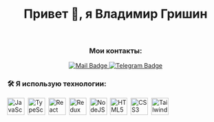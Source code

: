 <div id="header" align="center">
  <h1>Привет 👋, я Владимир Гришин</h1>
</div>

&nbsp;


<div id="badges" align="center">
  <h3>Мои контакты:</h3>
  <a href="https://t.me/agilerin">
    <img alt="Mail Badge" src="https://img.shields.io/badge/mail-logo?style=for-the-badge&logo=maildotru&logoColor=%23FF9E00&color=%23005FF9">
  </a>
  <a href="https://t.me/agilerin"> 
    <img alt="Telegram Badge" src="https://img.shields.io/badge/telegram-logo?style=for-the-badge&logo=telegram&logoColor=white&color=26A5E4">
  </a>
</div>


### :hammer_and_wrench: Я использую технологии:
<img src="https://cdn.jsdelivr.net/gh/devicons/devicon@latest/icons/javascript/javascript-original.svg" title="JavaScript" alt="JavaScript" width="40" height="40" />&nbsp;
<img src="https://cdn.jsdelivr.net/gh/devicons/devicon@latest/icons/typescript/typescript-original.svg" title="TypeScript" alt="TypeScript" width="40" height="40" />&nbsp;
<img src="https://cdn.jsdelivr.net/gh/devicons/devicon@latest/icons/react/react-original.svg" title="React" alt="React" width="40" height="40" />&nbsp;
<img src="https://cdn.jsdelivr.net/gh/devicons/devicon@latest/icons/redux/redux-original.svg" title="Redux" alt="Redux" width="40" height="40" />&nbsp;
<img src="https://cdn.jsdelivr.net/gh/devicons/devicon@latest/icons/nodejs/nodejs-original.svg" title="NodeJS" alt="NodeJS" width="40" height="40" />&nbsp;
<img src="https://cdn.jsdelivr.net/gh/devicons/devicon@latest/icons/html5/html5-original.svg" title="HTML5" alt="HTML5" width="40" height="40" />&nbsp;
<img src="https://cdn.jsdelivr.net/gh/devicons/devicon@latest/icons/css3/css3-original.svg" title="CSS3" alt="CSS3" width="40" height="40" />&nbsp;
<img src="https://cdn.jsdelivr.net/gh/devicons/devicon@latest/icons/tailwindcss/tailwindcss-original.svg" title="Tailwind CSS" alt="Tailwind CSS" width="40" height="40" />&nbsp;
